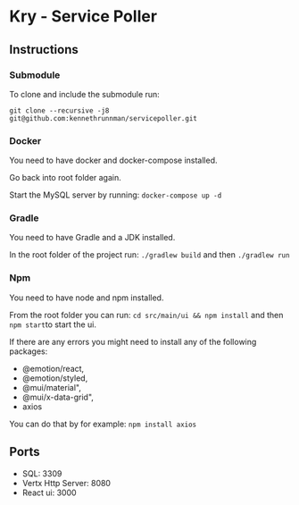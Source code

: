 # Kry - Service Poller

## Instructions

### Submodule
To clone and include the submodule run:

`git clone --recursive -j8 git@github.com:kennethrunnman/servicepoller.git` 

### Docker

You need to have docker and docker-compose installed.

Go back into root folder again.

Start the MySQL server by running:
`docker-compose up -d`

### Gradle
You need to have Gradle and a JDK installed.

In the root folder of the project run:
`./gradlew build` and then `./gradlew run`

### Npm
You need to have node and npm installed.

From the root folder you can run:
`cd src/main/ui && npm install` and then `npm start`to start the ui.

If there are any errors you might need to install any of the following packages:

- @emotion/react,
- @emotion/styled,
- @mui/material",
- @mui/x-data-grid",
- axios

You can do that by for example:
`npm install axios`

## Ports

- SQL: 3309
- Vertx Http Server: 8080
- React ui: 3000
